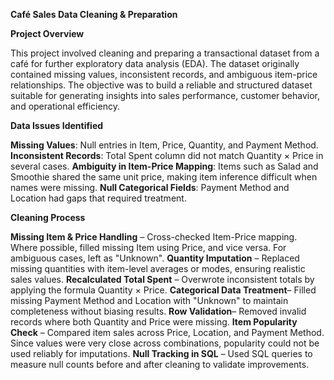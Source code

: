 **Café Sales Data Cleaning & Preparation**

**Project Overview**

This project involved cleaning and preparing a transactional dataset from a café for further exploratory data analysis (EDA). The dataset originally contained missing values, inconsistent records, and ambiguous item-price relationships. The objective was to build a reliable and structured dataset suitable for generating insights into sales performance, customer behavior, and operational efficiency.

**Data Issues Identified**

**Missing Values**: Null entries in Item, Price, Quantity, and Payment Method.
**Inconsistent Records**: Total Spent column did not match Quantity × Price in several cases.
****Ambiguity in Item-Price Mapping****: Items such as Salad and Smoothie shared the same unit price, making item inference difficult when names were missing.
****Null Categorical Fields****: Payment Method and Location had gaps that required treatment.

**Cleaning Process**

**Missing Item & Price Handling** – Cross-checked Item-Price mapping. Where possible, filled missing Item using Price, and vice versa. For ambiguous cases, left as "Unknown".
**Quantity Imputation** – Replaced missing quantities with item-level averages or modes, ensuring realistic sales values.
**Recalculated Total Spent** – Overwrote inconsistent totals by applying the formula Quantity × Price.
**Categorical Data Treatment**– Filled missing Payment Method and Location with "Unknown" to maintain completeness without biasing results.
**Row Validation**– Removed invalid records where both Quantity and Price were missing.
**Item Popularity Check** – Compared item sales across Price, Location, and Payment Method. Since values were very close across combinations, popularity could not be used reliably for imputations.
**Null Tracking in SQL** – Used SQL queries to measure null counts before and after cleaning to validate improvements.



